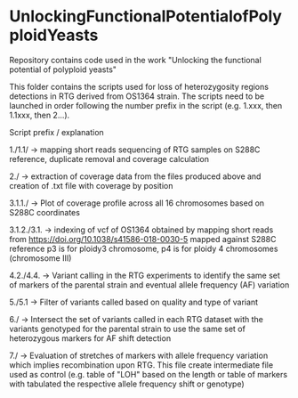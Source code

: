 # UnlockingFunctionalPotentialofPolyploidYeasts
Repository contains code used in the work "Unlocking the functional potential of polyploid yeasts"

This folder contains the scripts used for loss of heterozygosity regions detections in RTG derived from OS1364 strain.
The scripts need to be launched in order following the number prefix in the script (e.g. 1.xxx, then 1.1xxx, then 2...).

Script prefix / explanation

1./1.1/ -> mapping short reads sequencing of RTG samples on S288C reference, duplicate removal and coverage calculation

2./ -> extraction of coverage data from the files produced above and creation of .txt file with coverage by position

3.1.1./ -> Plot of coverage profile across all 16 chromosomes based on S288C coordinates

3.1.2./3.1. -> indexing of vcf of OS1364 obtained by mapping short reads from https://doi.org/10.1038/s41586-018-0030-5 mapped against S288C reference
              p3 is for ploidy3 chromosome, p4 is for ploidy 4 chromosomes (chromosome III)
              
4.2./4.4. -> Variant calling in the RTG experiments to identify the same set of markers of the parental strain and eventual allele frequency (AF) variation

5./5.1 -> Filter of variants called based on quality and type of variant

6./ -> Intersect the set of variants called in each RTG dataset with the variants genotyped for the parental strain to use the same
       set of heterozygous markers for AF shift detection
       
7./ -> Evaluation of stretches of markers with allele frequency variation which implies recombination upon RTG.
       This file create intermediate file used as control (e.g. table of "LOH" based on the length or table
       of markers with tabulated the respective allele frequency shift or genotype)


